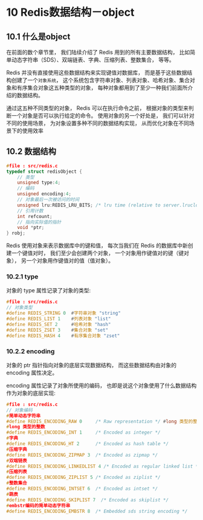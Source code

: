 # 10 Redis数据结构－object

## 10.1 什么是object

在前面的数个章节里， 我们陆续介绍了 Redis 用到的所有主要数据结构， 比如简单动态字符串（SDS）、双端链表、字典、压缩列表、整数集合， 等等。

Redis 并没有直接使用这些数据结构来实现键值对数据库， 而是基于这些数据结构创建了一个`对象系统`， 这个系统包含字符串对象、列表对象、哈希对象、集合对象和有序集合对象这五种类型的对象， 每种对象都用到了至少一种我们前面所介绍的数据结构。

通过这五种不同类型的对象， Redis 可以在执行命令之前， 根据对象的类型来判断一个对象是否可以执行给定的命令。 使用对象的另一个好处是， 我们可以针对不同的使用场景， 为对象设置多种不同的数据结构实现， 从而优化对象在不同场景下的使用效率



## 10.2 数据结构

```c
#file : src/redis.c
typedef struct redisObject {
    // 类型
    unsigned type:4;
    // 编码
    unsigned encoding:4;
    // 对象最后一次被访问的时间
    unsigned lru:REDIS_LRU_BITS; /* lru time (relative to server.lruclock) */
    // 引用计数
    int refcount;
    // 指向实际值的指针
    void *ptr;
} robj;
```

Redis 使用对象来表示数据库中的键和值， 每次当我们在 Redis 的数据库中新创建一个键值对时， 我们至少会创建两个对象， 一个对象用作键值对的键（键对象）， 另一个对象用作键值对的值（值对象）。



### 10.2.1 type

对象的 type 属性记录了对象的类型:

```c
#file : src/redis.c
// 对象类型
#define REDIS_STRING 0  #字符串对象 "string"
#define REDIS_LIST 1    #列表对象 "list"
#define REDIS_SET 2     #哈希对象 "hash"
#define REDIS_ZSET 3    #集合对象 "set"
#define REDIS_HASH 4    #有序集合对象 "zset"
```



### 10.2.2 encoding

对象的 ptr 指针指向对象的底层实现数据结构， 而这些数据结构由对象的 encoding 属性决定。

encoding 属性记录了对象所使用的编码， 也即是说这个对象使用了什么数据结构作为对象的底层实现:

```c
#file : src/redis.c
// 对象编码
#简单动态字符串
#define REDIS_ENCODING_RAW 0     /* Raw representation */ #long 类型的整数
#long 类型的整数
#define REDIS_ENCODING_INT 1     /* Encoded as integer */
#字典
#define REDIS_ENCODING_HT 2      /* Encoded as hash table */
#压缩字典
#define REDIS_ENCODING_ZIPMAP 3  /* Encoded as zipmap */
#双端链表
#define REDIS_ENCODING_LINKEDLIST 4 /* Encoded as regular linked list */
#压缩列表
#define REDIS_ENCODING_ZIPLIST 5 /* Encoded as ziplist */
#整数集合
#define REDIS_ENCODING_INTSET 6  /* Encoded as intset */
#跳表
#define REDIS_ENCODING_SKIPLIST 7  /* Encoded as skiplist */
#embstr编码的简单动态字符串
#define REDIS_ENCODING_EMBSTR 8  /* Embedded sds string encoding */
```

